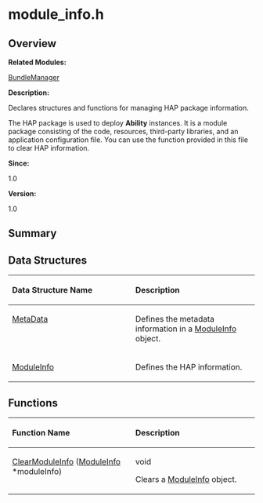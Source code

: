# module\_info.h<a name="EN-US_TOPIC_0000001054799573"></a>

## **Overview**<a name="section1685557188093526"></a>

**Related Modules:**

[BundleManager](bundlemanager.md)

**Description:**

Declares structures and functions for managing HAP package information. 

The HAP package is used to deploy  **Ability**  instances. It is a module package consisting of the code, resources, third-party libraries, and an application configuration file. You can use the function provided in this file to clear HAP information.

**Since:**

1.0

**Version:**

1.0

## **Summary**<a name="section1715856424093526"></a>

## Data Structures<a name="nested-classes"></a>

<a name="table119256148093526"></a>
<table><thead align="left"><tr id="row41044219093526"><th class="cellrowborder" valign="top" width="50%" id="mcps1.1.3.1.1"><p id="p993835798093526"><a name="p993835798093526"></a><a name="p993835798093526"></a>Data Structure Name</p>
</th>
<th class="cellrowborder" valign="top" width="50%" id="mcps1.1.3.1.2"><p id="p1567766948093526"><a name="p1567766948093526"></a><a name="p1567766948093526"></a>Description</p>
</th>
</tr>
</thead>
<tbody><tr id="row1046966895093526"><td class="cellrowborder" valign="top" width="50%" headers="mcps1.1.3.1.1 "><p id="p930154542093526"><a name="p930154542093526"></a><a name="p930154542093526"></a><a href="metadata.md">MetaData</a></p>
</td>
<td class="cellrowborder" valign="top" width="50%" headers="mcps1.1.3.1.2 "><p id="p1533589310093526"><a name="p1533589310093526"></a><a name="p1533589310093526"></a>Defines the metadata information in a <a href="moduleinfo.md">ModuleInfo</a> object. </p>
</td>
</tr>
<tr id="row423992815093526"><td class="cellrowborder" valign="top" width="50%" headers="mcps1.1.3.1.1 "><p id="p1538023582093526"><a name="p1538023582093526"></a><a name="p1538023582093526"></a><a href="moduleinfo.md">ModuleInfo</a></p>
</td>
<td class="cellrowborder" valign="top" width="50%" headers="mcps1.1.3.1.2 "><p id="p992502400093526"><a name="p992502400093526"></a><a name="p992502400093526"></a>Defines the HAP information. </p>
</td>
</tr>
</tbody>
</table>

## Functions<a name="func-members"></a>

<a name="table13299066093526"></a>
<table><thead align="left"><tr id="row1016600989093526"><th class="cellrowborder" valign="top" width="50%" id="mcps1.1.3.1.1"><p id="p266296993093526"><a name="p266296993093526"></a><a name="p266296993093526"></a>Function Name</p>
</th>
<th class="cellrowborder" valign="top" width="50%" id="mcps1.1.3.1.2"><p id="p649121970093526"><a name="p649121970093526"></a><a name="p649121970093526"></a>Description</p>
</th>
</tr>
</thead>
<tbody><tr id="row1780947857093526"><td class="cellrowborder" valign="top" width="50%" headers="mcps1.1.3.1.1 "><p id="p1681351122093526"><a name="p1681351122093526"></a><a name="p1681351122093526"></a><a href="bundlemanager.md#ga6c2242cc10f135d129b95444faacb345">ClearModuleInfo</a> (<a href="moduleinfo.md">ModuleInfo</a> *moduleInfo)</p>
</td>
<td class="cellrowborder" valign="top" width="50%" headers="mcps1.1.3.1.2 "><p id="p1767762646093526"><a name="p1767762646093526"></a><a name="p1767762646093526"></a>void </p>
<p id="p1878778886093526"><a name="p1878778886093526"></a><a name="p1878778886093526"></a>Clears a <a href="moduleinfo.md">ModuleInfo</a> object. </p>
</td>
</tr>
</tbody>
</table>

